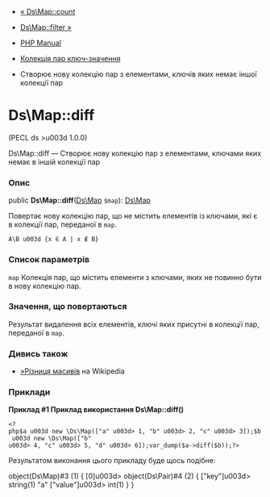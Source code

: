 - [« Ds\Map::count](ds-map.count.md)
- [Ds\Map::filter »](ds-map.filter.md)

- [PHP Manual](index.md)
- [Колекція пар ключ-значення](class.ds-map.md)
- Створює нову колекцію пар з елементами, ключів яких немає
іншої колекції пар

# Ds\Map::diff

(PECL ds \>u003d 1.0.0)

Ds\Map::diff — Створює нову колекцію пар з елементами, ключами яких
немає в іншій колекції пар

### Опис

public **Ds\Map::diff**([Ds\Map](class.ds-map.md) `$map`):
[Ds\Map](class.ds-map.md)

Повертає нову колекцію пар, що не містить елементів із ключами,
які є в колекції пар, переданої в `map`.

`A\B u003d {x ∈ A | x ∉ B}`

### Список параметрів

`map`
Колекція пар, що містить елементи з ключами, яких не повинно бути в
нову колекцію пар.

### Значення, що повертаються

Результат видалення всіх елементів, ключі яких присутні в
колекції пар, переданої в `map`.

### Дивись також

- [»Різниця
масивів](https://en.wikipedia.org/wiki/Complement_(set_theory)) на
Wikipedia

### Приклади

**Приклад #1 Приклад використання **Ds\Map::diff()****

` <?php$a u003d new \Ds\Map(["a" u003d> 1, "b" u003d> 2, "c" u003d> 3]);$b u003d new \Ds\Map(["b" u003d> 4, "c" u003d> 5, "d" u003d> 6]);var_dump($a->diff($b));?> `

Результатом виконання цього прикладу буде щось подібне:

object(Ds\Map)#3 (1) {
[0]u003d>
object(Ds\Pair)#4 (2) {
["key"]u003d>
string(1) "a"
["value"]u003d>
int(1)
}
}
